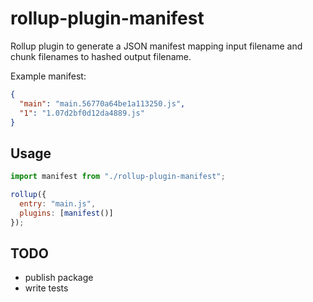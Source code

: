 # rollup-plugin-manifest

Rollup plugin to generate a JSON manifest mapping input filename and chunk filenames to hashed output filename.

Example manifest:

```json
{
  "main": "main.56770a64be1a113250.js",
  "1": "1.07d2bf0d12da4889.js"
}
```

## Usage

```js
import manifest from "./rollup-plugin-manifest";

rollup({
  entry: "main.js",
  plugins: [manifest()]
});
```

## TODO

- publish package
- write tests
